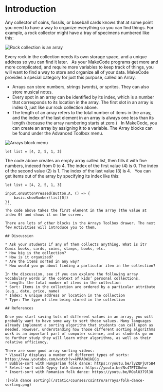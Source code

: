 # Introduction

Any collector of coins, fossils, or baseball cards knows that at some point you need to have a way to organize everything so you can find things.  For example, a rock collector might have a tray of specimens numbered like this:

![Rock collection is an array](/static/courses/csintro/arrays/rock-collection.png)

Every rock in the collection needs its own storage space, and a unique address so you can find it later.
 
As your MakeCode programs get more and more complicated, and require more variables to keep track of things, you will want to find a way to store and organize all of your data.  MakeCode provides a special category for just this purpose, called an Array.
 
* Arrays can store numbers, strings (words), or sprites. They can also store musical notes. 
* Every spot in an array can be identified by its index, which is a number that corresponds to its location in the array. The first slot in an array is index 0, just like our rock collection above. 
* The length of an array refers to the total number of items in the array, and the index of the last element in an array is always one less than its length (because the array numbering starts at zero.)
 
In MakeCode, you can create an array by assigning it to a variable.  The Array blocks can be found under the Advanced Toolbox menu.

![Arrays block menu](/static/courses/csintro/arrays/arrays-menu.png)

```blocks
let list = [4, 2, 5, 1, 3]
```

The code above creates an empty array called list, then fills it with five numbers, indexed from 0 to 4. The index of the first value (4) is 0. The index of the second value (2) is 1. The index of the last value (3) is 4. 
 
You can get items out of the array by specifying its index like this:

```blocks
let list = [4, 2, 5, 1, 3]

input.onButtonPressed(Button.A, () => {
    basic.showNumber(list[0])
})
``` 
The code above takes the first element in the array (the value at index 0) and shows it on the screen.
 
There are lots of other blocks in the Arrays Toolbox drawer. The next few Activities will introduce you to them. 
 
## Discussion

* Ask your students if any of them collects anything. What is it? Comic books, cards, coins, stamps, books, etc.
* How big is the collection? 
* How is it organized? 
* Are the items sorted in any way? 
* How would you go about finding a particular item in the collection?
 
In the discussion, see if you can explore the following array vocabulary words in the context of kids’ personal collections.
* Length: the total number of items in the collection
* Sort: Items in the collection are ordered by a particular attribute (e.g., date, price, name)
* Index: A unique address or location in the collection
* Type: The type of item being stored in the collection
 
## References

Once you start saving lots of different values in an array, you will probably want to have some way to sort those values. Many languages already implement a sorting algorithm that students can call upon as needed. However, understanding how those different sorting algorithms work is an important part of computer science, and as students go on to further study they will learn other algorithms, as well as their relative efficiency. 

There are some good array sorting videos:
* Visually displays a number of different types of sorts: https://www.youtube.com/watch?v=kPRA0W1kECg
* Bubble-sort with Hungarian folk dance: https://youtu.be/lyZQPjUT5B4
* Select-sort with Gypsy folk dance: https://youtu.be/Ns4TPTC8whw
* Insert-sort with Romanian folk dance: https://youtu.be/ROalU379l3U

![Folk dance sorting](/static/courses/csintro/arrays/folk-dance-sorting.png)
